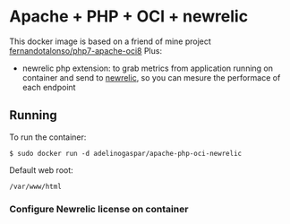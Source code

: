 # Apache + PHP + OCI + newrelic
This docker image is based on a friend of mine project [fernandotalonso/php7-apache-oci8]
Plus:
 - newrelic php extension: to grab metrics from application running on container and send to [newrelic], so you can mesure the performace of each endpoint

## Running
To run the container:
```
$ sudo docker run -d adelinogaspar/apache-php-oci-newrelic
```
Default web root:
```
/var/www/html
```
### Configure Newrelic license on container


[newrelic]: https://newrelic.com/
[fernandotalonso/php7-apache-oci8]: https://hub.docker.com/r/fernandotalonso/php7-apache-oci8/
